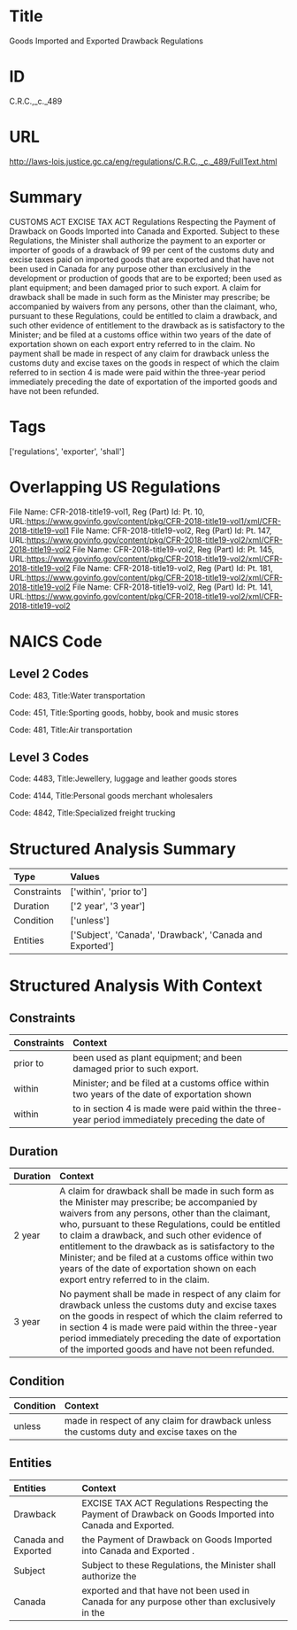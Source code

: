 # Title
Goods Imported and Exported Drawback Regulations


# ID
C.R.C.,_c._489

# URL
http://laws-lois.justice.gc.ca/eng/regulations/C.R.C.,_c._489/FullText.html


# Summary
CUSTOMS ACT EXCISE TAX ACT Regulations Respecting the Payment of Drawback on Goods Imported into Canada and Exported.
Subject to these Regulations, the Minister shall authorize the payment to an exporter or importer of goods of a drawback of 99 per cent of the customs duty and excise taxes paid on imported goods that are exported and that have not been used in Canada for any purpose other than exclusively in the development or production of goods that are to be exported; been used as plant equipment; and been damaged prior to such export.
A claim for drawback shall be made in such form as the Minister may prescribe; be accompanied by waivers from any persons, other than the claimant, who, pursuant to these Regulations, could be entitled to claim a drawback, and such other evidence of entitlement to the drawback as is satisfactory to the Minister; and be filed at a customs office within two years of the date of exportation shown on each export entry referred to in the claim.
No payment shall be made in respect of any claim for drawback unless the customs duty and excise taxes on the goods in respect of which the claim referred to in section 4 is made were paid within the three-year period immediately preceding the date of exportation of the imported goods and have not been refunded.


# Tags
['regulations', 'exporter', 'shall']


# Overlapping US Regulations
File Name: CFR-2018-title19-vol1, Reg (Part) Id: Pt. 10, URL:https://www.govinfo.gov/content/pkg/CFR-2018-title19-vol1/xml/CFR-2018-title19-vol1
File Name: CFR-2018-title19-vol2, Reg (Part) Id: Pt. 147, URL:https://www.govinfo.gov/content/pkg/CFR-2018-title19-vol2/xml/CFR-2018-title19-vol2
File Name: CFR-2018-title19-vol2, Reg (Part) Id: Pt. 145, URL:https://www.govinfo.gov/content/pkg/CFR-2018-title19-vol2/xml/CFR-2018-title19-vol2
File Name: CFR-2018-title19-vol2, Reg (Part) Id: Pt. 181, URL:https://www.govinfo.gov/content/pkg/CFR-2018-title19-vol2/xml/CFR-2018-title19-vol2
File Name: CFR-2018-title19-vol2, Reg (Part) Id: Pt. 141, URL:https://www.govinfo.gov/content/pkg/CFR-2018-title19-vol2/xml/CFR-2018-title19-vol2



# NAICS Code
## Level 2 Codes
Code: 483, Title:Water transportation

Code: 451, Title:Sporting goods, hobby, book and music stores

Code: 481, Title:Air transportation




## Level 3 Codes
Code: 4483, Title:Jewellery, luggage and leather goods stores

Code: 4144, Title:Personal goods merchant wholesalers

Code: 4842, Title:Specialized freight trucking







# Structured Analysis Summary
| Type        | Values                                                   |
|:------------|:---------------------------------------------------------|
| Constraints | ['within', 'prior to']                                   |
| Duration    | ['2 year', '3 year']                                     |
| Condition   | ['unless']                                               |
| Entities    | ['Subject', 'Canada', 'Drawback', 'Canada and Exported'] |


# Structured Analysis With Context
 


## Constraints
| Constraints   | Context                                                                                          |
|:--------------|:-------------------------------------------------------------------------------------------------|
| prior to      | been used as plant equipment; and been damaged prior to  such export.                            |
| within        | Minister; and be filed at a customs office within two years of the date of exportation shown     |
| within        | to in section 4 is made were paid within the three-year period immediately preceding the date of |


## Duration
| Duration   | Context                                                                                                                                                                                                                                                                                                                                                                                                                                                     |
|:-----------|:------------------------------------------------------------------------------------------------------------------------------------------------------------------------------------------------------------------------------------------------------------------------------------------------------------------------------------------------------------------------------------------------------------------------------------------------------------|
| 2 year     | A claim for drawback shall be made in such form as the Minister may prescribe; be accompanied by waivers from any persons, other than the claimant, who, pursuant to these Regulations, could be entitled to claim a drawback, and such other evidence of entitlement to the drawback as is satisfactory to the Minister; and be filed at a customs office within two years of the date of exportation shown on each export entry referred to in the claim. |
| 3 year     | No payment shall be made in respect of any claim for drawback unless the customs duty and excise taxes on the goods in respect of which the claim referred to in section 4 is made were paid within the three-year period immediately preceding the date of exportation of the imported goods and have not been refunded.                                                                                                                                   |


## Condition
| Condition   | Context                                                                                   |
|:------------|:------------------------------------------------------------------------------------------|
| unless      | made in respect of any claim for drawback unless the customs duty and excise taxes on the |


## Entities
| Entities            | Context                                                                                                    |
|:--------------------|:-----------------------------------------------------------------------------------------------------------|
| Drawback            | EXCISE TAX ACT Regulations Respecting the Payment of Drawback  on Goods Imported into Canada and Exported. |
| Canada and Exported | the Payment of Drawback on Goods Imported into Canada and Exported .                                       |
| Subject             | Subject to these Regulations, the Minister shall authorize the                                             |
| Canada              | exported and that have not been used in Canada for any purpose other than exclusively in the               |



